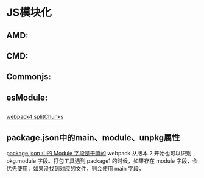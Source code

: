 # JS模块化

## AMD: 

## CMD: 

## Commonjs:

## esModule: 

## 

[webpack4.splitChunks](https://www.cnblogs.com/kwzm/p/10314438.html)

## package.json中的main、module、unpkg属性

[package.json 中的 Module 字段是干嘛的](https://segmentfault.com/a/1190000014286439)
webpack 从版本 2 开始也可以识别 pkg.module 字段。打包工具遇到 package1 的时候，如果存在 module 字段，会优先使用，如果没找到对应的文件，则会使用 main 字段，